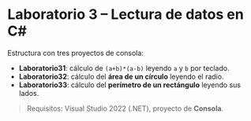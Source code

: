 # Laboratorio 3 – Lectura de datos en C#

Estructura con tres proyectos de consola:
- **Laboratorio31**: cálculo de `(a+b)*(a-b)` leyendo `a` y `b` por teclado.
- **Laboratorio32**: cálculo del **área de un círculo** leyendo el radio.
- **Laboratorio33**: cálculo del **perímetro de un rectángulo** leyendo sus lados.

> Requisitos: Visual Studio 2022 (.NET), proyecto de **Consola**.
